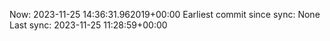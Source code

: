 Now: 2023-11-25 14:36:31.962019+00:00 Earliest commit since sync: None Last sync: 2023-11-25 11:28:59+00:00
